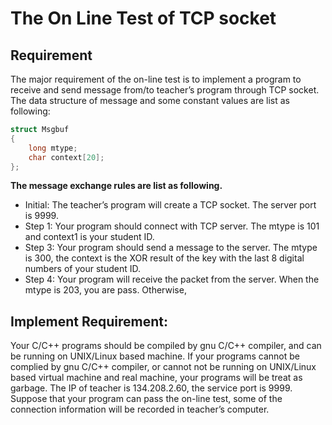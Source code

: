 # The On Line Test of TCP socket
## Requirement
The major requirement of the on-line test is to implement a program to receive and send message from/to teacher’s program through TCP socket. The data structure of message and some constant values are list as following: <br/>
```C
struct Msgbuf
{
    long mtype;
    char context[20];
};
```
**The message exchange rules are list as following.**
* Initial: The teacher’s program will create a TCP socket. The server port is 9999.
* Step 1: Your program should connect with TCP server. The mtype is 101 and context1 is your student ID.
* Step 3: Your program should send a message to the server. The mtype is 300, the context is the XOR result of the key with the last 8 digital numbers of your student ID.
* Step 4: Your program will receive the packet from the server. When the mtype is 203, you are pass. Otherwise,

## Implement Requirement:
Your C/C++ programs should be compiled by gnu C/C++ compiler, and can be running on UNIX/Linux based machine. If your programs cannot be complied by gnu C/C++ compiler, or cannot not be running on UNIX/Linux based virtual machine and real machine, your programs will be treat as garbage. The IP of teacher is 134.208.2.60, the service port is 9999. Suppose that your program can pass the on-line test, some of the connection information will be recorded in teacher’s computer.

